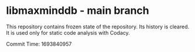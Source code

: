 # libmaxminddb - main branch

This repository contains frozen state of the repository.
Its history is cleared. It is used only for static code
analysis with Codacy.

Commit Time: 1693840957